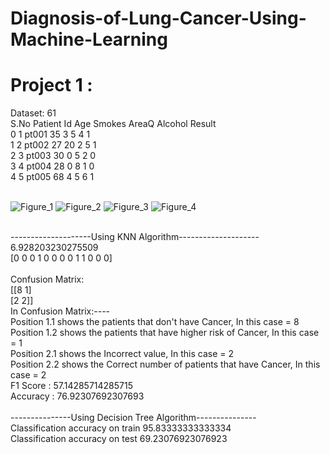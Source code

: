 # Diagnosis-of-Lung-Cancer-Using-Machine-Learning

# Project 1 : 
<p>
Dataset:  61 <br>
   S.No Patient Id  Age  Smokes  AreaQ  Alcohol  Result  <br>
0     1      pt001   35       3      5        4       1  <br>
1     2      pt002   27      20      2        5       1  <br>
2     3      pt003   30       0      5        2       0  <br>
3     4      pt004   28       0      8        1       0  <br>
4     5      pt005   68       4      5        6       1  <br>
<br>
   
   
![Figure_1](https://user-images.githubusercontent.com/88590516/153700984-b6428e2d-f60e-48d5-b9c0-d0ceb0fb44e7.png)
![Figure_2](https://user-images.githubusercontent.com/88590516/153700991-d42a41fa-79a7-412d-b7b1-31e7291831f3.png)
![Figure_3](https://user-images.githubusercontent.com/88590516/153700992-d9e1b24a-7862-4559-ae4a-45fa2c890ed3.png)
![Figure_4](https://user-images.githubusercontent.com/88590516/153700995-4ba17f5b-c14e-4aa9-8ddc-f1fe2481aa61.png)

   
<br>
--------------------Using KNN Algorithm-------------------- <br>
6.928203230275509 <br>
[0 0 0 1 0 0 0 0 1 1 0 0 0]   <br>
   <br>
Confusion Matrix: <br>
[[8 1]   <br>
 [2 2]]   <br>
In Confusion Matrix:----   <br>
Position 1.1 shows the patients that don't have Cancer, In this case = 8   <br>
Position 1.2 shows the patients that have higher risk of Cancer, In this case = 1   <br>
Position 2.1 shows the Incorrect value, In this case = 2   <br>
Position 2.2 shows the Correct number of patients that have Cancer, In this case = 2   <br>
F1 Score :  57.14285714285715   <br>
Accuracy :  76.92307692307693   <br>
   <br>
---------------Using Decision Tree Algorithm---------------   <br>
Classification accuracy on train 95.83333333333334   <br>
Classification accuracy on test 69.23076923076923   <br>
</p>
